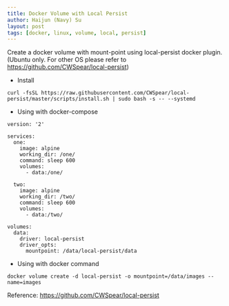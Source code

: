 ```yaml
---
title: Docker Volume with Local Persist
author: Haijun (Navy) Su
layout: post
tags: [docker, linux, volume, local, persist]
---
```


Create a docker volume with mount-point using local-persist docker plugin. (Ubuntu only. For other OS please refer to <https://github.com/CWSpear/local-persist>)
* Install
```shell
curl -fsSL https://raw.githubusercontent.com/CWSpear/local-persist/master/scripts/install.sh | sudo bash -s -- --systemd
```

* Using with docker-compose
```
version: '2'

services:
  one:
    image: alpine
    working_dir: /one/
    command: sleep 600
    volumes:
      - data:/one/

  two:
    image: alpine
    working_dir: /two/
    command: sleep 600
    volumes:
      - data:/two/

volumes:
  data:
    driver: local-persist
    driver_opts:
      mountpoint: /data/local-persist/data
```

* Using with docker command
```shell
docker volume create -d local-persist -o mountpoint=/data/images --name=images
```

Reference:
<https://github.com/CWSpear/local-persist>
